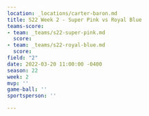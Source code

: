 ```yaml
---
location: _locations/carter-baron.md
title: S22 Week 2 - Super Pink vs Royal Blue
teams-score:
- team: _teams/s22-super-pink.md
  score: 
- team: _teams/s22-royal-blue.md
  score: 
field: "2"
date: 2022-03-20 11:00:00 -0400
season: 22
week: 2
mvp: ''
game-ball: ''
sportsperson: ''

---
```


